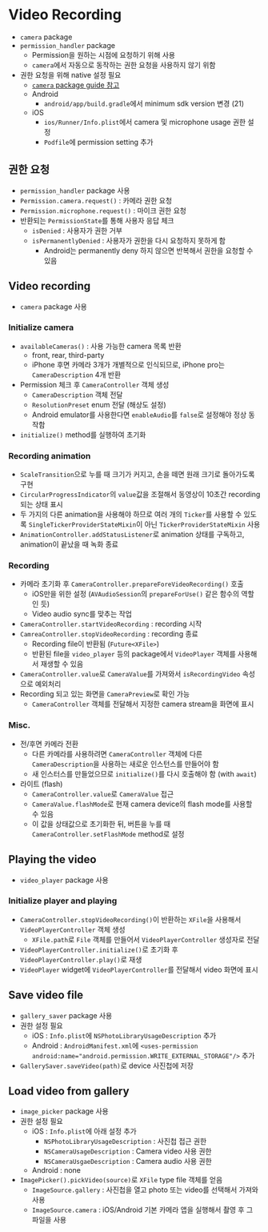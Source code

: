 # Video Recording

- `camera` package
- `permission_handler` package
  - Permission을 원하는 시점에 요청하기 위해 사용
  - `camera`에서 자동으로 동작하는 권한 요청을 사용하지 않기 위함
- 권한 요청을 위해 native 설정 필요
  - [`camera` package guide 참고](https://pub.dev/packages/camera)
  - Android
    - `android/app/build.gradle`에서 minimum sdk version 변경 (21)
  - iOS
    - `ios/Runner/Info.plist`에서 camera 및 microphone usage 권한 설정
    - `Podfile`에 permission setting 추가

## 권한 요청

- `permission_handler` package 사용
- `Permission.camera.request()` : 카메라 권한 요청
- `Permission.microphone.request()` : 마이크 권한 요청
- 반환되는 `PermissionState`를 통해 사용자 응답 체크
  - `isDenied` : 사용자가 권한 거부
  - `isPermanentlyDenied` : 사용자가 권한을 다시 요청하지 못하게 함
    - Android는 permanently deny 하지 않으면 반복해서 권한을 요청할 수 있음

## Video recording

- `camera` package 사용

### Initialize camera

- `availableCameras()` : 사용 가능한 camera 목록 반환
  - front, rear, third-party
  - iPhone 후면 카메라 3개가 개별적으로 인식되므로, iPhone pro는 `CameraDescription` 4개 반환
- Permission 체크 후 `CameraController` 객체 생성
  - `CameraDescription` 객체 전달
  - `ResolutionPreset` enum 전달 (해상도 설정)
  - Android emulator를 사용한다면 `enableAudio`를 `false`로 설정해야 정상 동작함
- `initialize()` method를 실행하여 초기화

### Recording animation

- `ScaleTransition`으로 누를 때 크기가 커지고, 손을 떼면 원래 크기로 돌아가도록 구현
- `CircularProgressIndicator`의 `value`값을 조절해서 동영상이 10초간 recording되는 상태 표시
- 두 가지의 다른 animation을 사용해야 하므로 여러 개의 `Ticker`를 사용할 수 있도록 `SingleTickerProviderStateMixin`이 아닌 `TickerProviderStateMixin` 사용
- `AnimationController.addStatusListener`로 animation 상태를 구독하고, animation이 끝났을 때 녹화 종료

### Recording

- 카메라 초기화 후 `CameraController.prepareForeVideoRecording()` 호출
  - iOS만을 위한 설정 (`AVAudioSession`의 `prepareForUse()` 같은 함수의 역할인 듯)
  - Video audio sync를 맞추는 작업
- `CameraController.startVideoRecording` : recording 시작
- `CamreaController.stopVideoRecording` : recording 종료
  - Recording file이 반환됨 (`Future<XFile>`)
  - 반환된 file을 `video_player` 등의 package에서 `VideoPlayer` 객체를 사용해서 재생할 수 있음
- `CameraController.value`로 `CameraValue`를 가져와서 `isRecordingVideo` 속성으로 예외처리
- Recording 되고 있는 화면을 `CameraPreview`로 확인 가능
  - `CameraController` 객체를 전달해서 지정한 camera stream을 화면에 표시

### Misc.

- 전/후면 카메라 전환
  - 다른 카메라를 사용하려면 `CameraController` 객체에 다른 `CameraDescription`을 사용하는 새로운 인스턴스를 만들어야 함
  - 새 인스터스를 만들었으므로 `initialize()`를 다시 호출해야 함 (with `await`)
- 라이트 (flash)
  - `CameraController.value`로 `CameraValue` 접근
  - `CameraValue.flashMode`로 현재 camera device의 flash mode를 사용할 수 있음
  - 이 값을 상태값으로 초기화한 뒤, 버튼을 누를 때 `CameraController.setFlashMode` method로 설정

## Playing the video

- `video_player` package 사용

### Initialize player and playing

- `CameraController.stopVideoRecording()`이 반환하는 `XFile`을 사용해서 `VideoPlayerController` 객체 생성
  - `XFile.path`로 `File` 객체를 만들어서 `VideoPlayerController` 생성자로 전달
- `VideoPlayerController.initialize()`로 초기화 후 `VideoPlayerController.play()`로 재생
- `VideoPlayer` widget에 `VideoPlayerController`를 전달해서 video 화면에 표시

## Save video file

- `gallery_saver` package 사용
- 권한 설정 필요
  - iOS : `Info.plist`에 `NSPhotoLibraryUsageDescription` 추가
  - Android : `AndroidManifest.xml`에 `<uses-permission android:name="android.permission.WRITE_EXTERNAL_STORAGE"/>` 추가
- `GallerySaver.saveVideo(path)`로 device 사진첩에 저장

## Load video from gallery

- `image_picker` package 사용
- 권한 설정 필요
  - iOS : `Info.plist`에 아래 설정 추가
    - `NSPhotoLibraryUsageDescription` : 사진첩 접근 권한
    - `NSCameraUsageDescription` : Camera video 사용 권한
    - `NSCameraUsgaeDescription` : Camera audio 사용 권한
  - Android : none
- `ImagePicker().pickVideo(source)`로 `XFile` type file 객체를 얻음
  - `ImageSource.gallery` : 사진첩을 열고 photo 또는 video를 선택해서 가져와 사용
  - `ImageSource.camera` : iOS/Android 기본 카메라 앱을 실행해서 촬영 후 그 파일을 사용
